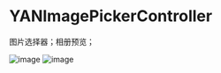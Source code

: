 # YANImagePickerController
图片选择器；相册预览；

![image](https://github.com/dreamGrilCode/YANImagePickerController/blob/master/image/2.png)
![image](https://github.com/dreamGrilCode/YANImagePickerController/blob/master/image/1.jpg)

